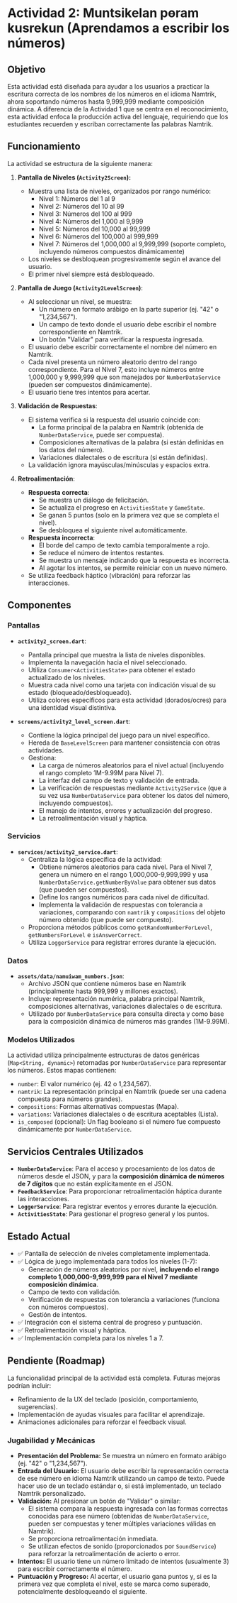 # Actividad 2: Muntsikelan pөram kusrekun (Aprendamos a escribir los números)

## Objetivo

Esta actividad está diseñada para ayudar a los usuarios a practicar la escritura correcta de los nombres de los números en el idioma Namtrik, ahora soportando números hasta 9,999,999 mediante composición dinámica. A diferencia de la Actividad 1 que se centra en el reconocimiento, esta actividad enfoca la producción activa del lenguaje, requiriendo que los estudiantes recuerden y escriban correctamente las palabras Namtrik.

## Funcionamiento

La actividad se estructura de la siguiente manera:

1. **Pantalla de Niveles (`Activity2Screen`):** 
   * Muestra una lista de niveles, organizados por rango numérico:
     * Nivel 1: Números del 1 al 9
     * Nivel 2: Números del 10 al 99
     * Nivel 3: Números del 100 al 999
     * Nivel 4: Números del 1,000 al 9,999
     * Nivel 5: Números del 10,000 al 99,999
     * Nivel 6: Números del 100,000 al 999,999
     * Nivel 7: Números del 1,000,000 al 9,999,999 (soporte completo, incluyendo números compuestos dinámicamente)
   * Los niveles se desbloquean progresivamente según el avance del usuario.
   * El primer nivel siempre está desbloqueado.

2. **Pantalla de Juego (`Activity2LevelScreen`)**:
   * Al seleccionar un nivel, se muestra:
     * Un número en formato arábigo en la parte superior (ej. "42" o "1,234,567").
     * Un campo de texto donde el usuario debe escribir el nombre correspondiente en Namtrik.
     * Un botón "Validar" para verificar la respuesta ingresada.
   * El usuario debe escribir correctamente el nombre del número en Namtrik.
   * Cada nivel presenta un número aleatorio dentro del rango correspondiente. Para el Nivel 7, esto incluye números entre 1,000,000 y 9,999,999 que son manejados por `NumberDataService` (pueden ser compuestos dinámicamente).
   * El usuario tiene tres intentos para acertar.

3. **Validación de Respuestas**:
   * El sistema verifica si la respuesta del usuario coincide con:
     * La forma principal de la palabra en Namtrik (obtenida de `NumberDataService`, puede ser compuesta).
     * Composiciones alternativas de la palabra (si están definidas en los datos del número).
     * Variaciones dialectales o de escritura (si están definidas).
   * La validación ignora mayúsculas/minúsculas y espacios extra.

4. **Retroalimentación**:
   * **Respuesta correcta**: 
     * Se muestra un diálogo de felicitación.
     * Se actualiza el progreso en `ActivitiesState` y `GameState`.
     * Se ganan 5 puntos (solo en la primera vez que se completa el nivel).
     * Se desbloquea el siguiente nivel automáticamente.
   * **Respuesta incorrecta**: 
     * El borde del campo de texto cambia temporalmente a rojo.
     * Se reduce el número de intentos restantes.
     * Se muestra un mensaje indicando que la respuesta es incorrecta.
     * Al agotar los intentos, se permite reiniciar con un nuevo número.
   * Se utiliza feedback háptico (vibración) para reforzar las interacciones.

## Componentes

### Pantallas

* **`activity2_screen.dart`**: 
  * Pantalla principal que muestra la lista de niveles disponibles.
  * Implementa la navegación hacia el nivel seleccionado.
  * Utiliza `Consumer<ActivitiesState>` para obtener el estado actualizado de los niveles.
  * Muestra cada nivel como una tarjeta con indicación visual de su estado (bloqueado/desbloqueado).
  * Utiliza colores específicos para esta actividad (dorados/ocres) para una identidad visual distintiva.

* **`screens/activity2_level_screen.dart`**: 
  * Contiene la lógica principal del juego para un nivel específico.
  * Hereda de `BaseLevelScreen` para mantener consistencia con otras actividades.
  * Gestiona:
    * La carga de números aleatorios para el nivel actual (incluyendo el rango completo 1M-9.99M para Nivel 7).
    * La interfaz del campo de texto y validación de entrada.
    * La verificación de respuestas mediante `Activity2Service` (que a su vez usa `NumberDataService` para obtener los datos del número, incluyendo compuestos).
    * El manejo de intentos, errores y actualización del progreso.
    * La retroalimentación visual y háptica.

### Servicios

* **`services/activity2_service.dart`**: 
  * Centraliza la lógica específica de la actividad:
    * Obtiene números aleatorios para cada nivel. Para el Nivel 7, genera un número en el rango 1,000,000-9,999,999 y usa `NumberDataService.getNumberByValue` para obtener sus datos (que pueden ser compuestos).
    * Define los rangos numéricos para cada nivel de dificultad.
    * Implementa la validación de respuestas con tolerancia a variaciones, comparando con `namtrik` y `compositions` del objeto número obtenido (que puede ser compuesto).
  * Proporciona métodos públicos como `getRandomNumberForLevel`, `getNumbersForLevel` e `isAnswerCorrect`.
  * Utiliza `LoggerService` para registrar errores durante la ejecución.

### Datos

* **`assets/data/namuiwam_numbers.json`**: 
  * Archivo JSON que contiene números base en Namtrik (principalmente hasta 999,999 y millones exactos).
  * Incluye: representación numérica, palabra principal Namtrik, composiciones alternativas, variaciones dialectales o de escritura.
  * Utilizado por `NumberDataService` para consulta directa y como base para la composición dinámica de números más grandes (1M-9.99M).

### Modelos Utilizados

La actividad utiliza principalmente estructuras de datos genéricas (`Map<String, dynamic>`) retornadas por `NumberDataService` para representar los números. Estos mapas contienen:

* `number`: El valor numérico (ej. 42 o 1,234,567).
* `namtrik`: La representación principal en Namtrik (puede ser una cadena compuesta para números grandes).
* `compositions`: Formas alternativas compuestas (Mapa).
* `variations`: Variaciones dialectales o de escritura aceptables (Lista).
* `is_composed` (opcional): Un flag booleano si el número fue compuesto dinámicamente por `NumberDataService`.

## Servicios Centrales Utilizados

* **`NumberDataService`**: Para el acceso y procesamiento de los datos de números desde el JSON, y para la **composición dinámica de números de 7 dígitos** que no están explícitamente en el JSON.
* **`FeedbackService`**: Para proporcionar retroalimentación háptica durante las interacciones.
* **`LoggerService`**: Para registrar eventos y errores durante la ejecución.
* **`ActivitiesState`**: Para gestionar el progreso general y los puntos.

## Estado Actual

* ✅ Pantalla de selección de niveles completamente implementada.
* ✅ Lógica de juego implementada para todos los niveles (1-7):
  * Generación de números aleatorios por nivel, **incluyendo el rango completo 1,000,000-9,999,999 para el Nivel 7 mediante composición dinámica**.
  * Campo de texto con validación.
  * Verificación de respuestas con tolerancia a variaciones (funciona con números compuestos).
  * Gestión de intentos.
* ✅ Integración con el sistema central de progreso y puntuación.
* ✅ Retroalimentación visual y háptica.
* ✅ Implementación completa para los niveles 1 a 7.

## Pendiente (Roadmap)

La funcionalidad principal de la actividad está completa. Futuras mejoras podrían incluir:

* Refinamiento de la UX del teclado (posición, comportamiento, sugerencias).
* Implementación de ayudas visuales para facilitar el aprendizaje.
* Animaciones adicionales para reforzar el feedback visual.

### Jugabilidad y Mecánicas

- **Presentación del Problema:** Se muestra un número en formato arábigo (ej. "42" o "1,234,567").
- **Entrada del Usuario:** El usuario debe escribir la representación correcta de ese número en idioma Namtrik utilizando un campo de texto. Puede hacer uso de un teclado estándar o, si está implementado, un teclado Namtrik personalizado.
- **Validación:** Al presionar un botón de "Validar" o similar:
    - El sistema compara la respuesta ingresada con las formas correctas conocidas para ese número (obtenidas de `NumberDataService`, pueden ser compuestas y tener múltiples variaciones válidas en Namtrik).
    - Se proporciona retroalimentación inmediata.
    - Se utilizan efectos de sonido (proporcionados por `SoundService`) para reforzar la retroalimentación de acierto o error.
- **Intentos:** El usuario tiene un número limitado de intentos (usualmente 3) para escribir correctamente el número.
- **Puntuación y Progreso:** Al acertar, el usuario gana puntos y, si es la primera vez que completa el nivel, este se marca como superado, potencialmente desbloqueando el siguiente.
